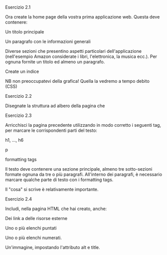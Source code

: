 Esercizio 2.1

Ora create la home page della vostra prima applicazione web. Questa deve
contenere:

Un titolo principale

Un paragrafo con le informazioni generali

Diverse sezioni che presentino aspetti particolari dell'applicazione
(nell'esempio Amazon considerate i libri, l'elettronica, la musica ecc.).
Per ognuna fornite un titolo ed almeno un paragrafo.

Create un indice

NB non preoccupatevi della grafica! Quella la vedremo a tempo debito
(CSS)

Esercizio 2.2

Disegnate la struttura ad albero della pagina che

Esercizio 2.3

Arricchisci la pagina precedente utilizzando in modo corretto i seguenti
tag, per marcare le corrispondenti parti del testo:

h1, ..., h6

p

formatting tags

Il testo deve contenere una sezione principale, almeno tre sotto-sezioni
formate ognuna da tre o più paragrafi. All'interno dei paragrafi, è
necessario marcare qualche parte di testo con i formatting tags.

Il "cosa" si scrive è relativamente importante.

Esercizio 2.4

Includi, nella pagina HTML che hai creato, anche:

Dei link a delle risorse esterne

Uno o più elenchi puntati

Uno o più elenchi numerati.

Un'immagine, impostando l'attributo alt e title.